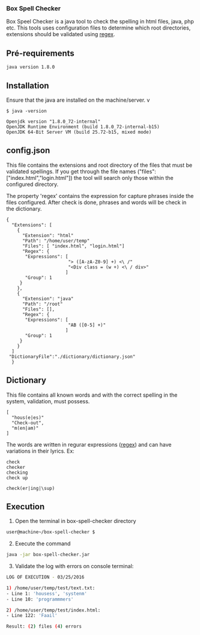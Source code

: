 ### Box Spell Checker

Box Speel Checker is a java tool to check the spelling in html files, java, php etc. This tools uses configuration files to determine which root directories, extensions should be validated using [regex].

## Pré-requirements

```
java version 1.8.0
```

## Installation

Ensure that the java are installed on the machine/server. v


```
$ java -version

Openjdk version "1.8.0_72-internal"
OpenJDK Runtime Environment (build 1.8.0_72-internal-b15)
OpenJDK 64-Bit Server VM (build 25.72-b15, mixed mode)
```

## config.json

This file contains the extensions and root directory of the files that must be validated spellings. If you get through the file names ("files":["index.html","login.html"]) the tool will search only those within the configured directory.

The property 'regex' contains the expression for capture phrases inside the files configured. After check is done, phrases and words will be check in the dictionary.

```
{
  "Extensions": [
    {
      "Extension": "html"
      "Path": "/home/user/temp"
      "Files": [ "index.html", "login.html"]
      "Regex": {
       "Expressions": [
                       "> ([A-zA-Z0-9] +) <\ /"
                       "<Div class = (w +) <\ / div>"
                      ]
       "Group": 1
     }
    },
    {
      "Extension": "java"
      "Path": "/root"
      "Files": [],
      "Regex": {
       "Expressions": [
                       "AB ([0-5] +)"
                      ]
       "Group": 1
     }
    }
  ]
 "DictionaryFile":"./dictionary/dictionary.json"
  }
```

## Dictionary

This file contains all known words and with the correct spelling in the system, validation, must possess.

```
[
  "hous(e|es)"
  "Check-out",
  "m(en|am)"
]
```

The words are written in regurar expressions ([regex]) and can have variations in their lyrics. Ex:

```
check
checker
checking
check up
```

```
check(er|ing|\sup)
```


## Execution

1) Open the terminal in box-spell-checker directory
```sh
user@machine~/box-spell-checker $

```

2) Execute the command

```sh
java -jar box-spell-checker.jar

```

3) Validate the log with errors on console terminal:

```sh
LOG OF EXECUTION - 03/25/2016

1) /home/user/temp/test/text.txt:
- Line 1: 'housess', 'systenm'
- Line 10: 'programmmers'

2) /home/user/temp/test/index.html:
- Line 122: 'Faail'

Result: (2) files (4) errors

```

[//]: # (These are urls of references used in this document)

[regex]: <https://pt.wikipedia.org/wiki/Express%C3%A3o_regular>
